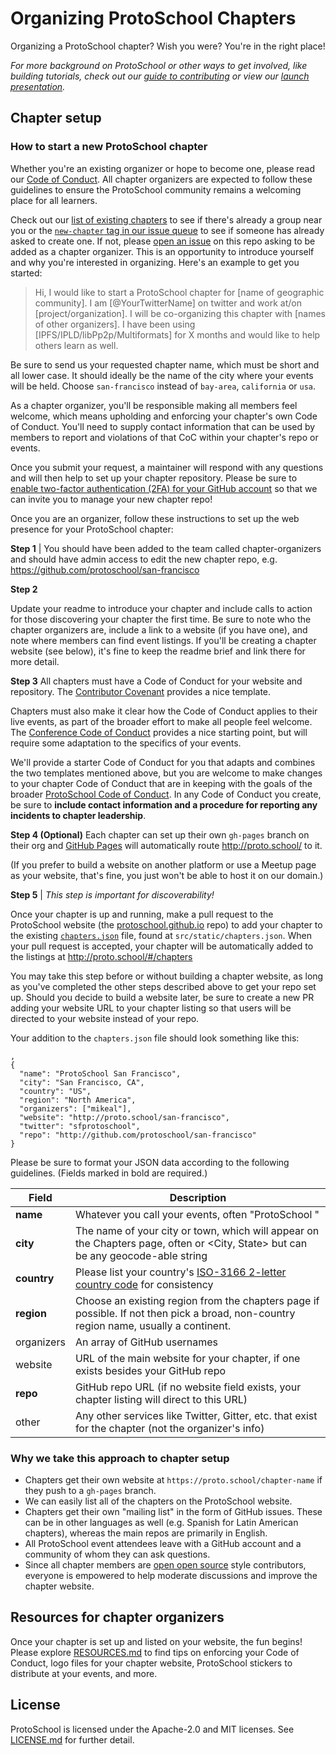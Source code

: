 # Organizing ProtoSchool Chapters

Organizing a ProtoSchool chapter? Wish you were? You're in the right place!

_For more background on ProtoSchool or other ways to get involved, like building tutorials, check out our [guide to contributing](./CONTRIBUTING.md) or view our [launch presentation](https://github.com/protoschool/organizing/blob/master/presentations/ProtoSchool_Launch_Preso_2019-01-14.pdf)._

## Chapter setup

### How to start a new ProtoSchool chapter

Whether you're an existing organizer or hope to become one, please read our [Code of Conduct](,/CODE_OF_CONDUCT.md). All chapter organizers are expected to follow these guidelines to ensure the ProtoSchool community remains a welcoming place for all learners.

Check out our [list of existing chapters](https://proto.school/#/chapters) to see if there's already a group near you or the [`new-chapter` tag in our issue queue](https://github.com/ProtoSchool/organizing/issues?q=is%3Aopen+is%3Aissue+label%3Anew-chapter) to see if someone has already asked to create one. If not, please [open an issue](https://github.com/ProtoSchool/organizing/issues/new?assignees=terichadbourne&labels=new-chapter&template=new-chapter-request.md&title=New+Chapter+Request+-+%5BLocation%5D) on this repo asking to be added as a chapter organizer. This is an opportunity to introduce yourself and why you're interested in organizing. Here's an example to get you started:

>Hi, I would like to start a ProtoSchool chapter for [name of geographic community]. I am [@YourTwitterName] on twitter and work at/on [project/organization]. I will be co-organizing this chapter with [names of other organizers]. I have been using [IPFS/IPLD/libPp2p/Multiformats] for X months and would like to help others learn as well.

Be sure to send us your requested chapter name, which must be short and all lower case. It should ideally be the name of the city where your events will be held. Choose `san-francisco` instead of `bay-area`, `california` or `usa`.

As a chapter organizer, you'll be responsible making all members feel welcome, which means upholding and enforcing your chapter's own Code of Conduct. You'll need to supply contact information that can be used by members to report and violations of that CoC within your chapter's repo or events.

Once you submit your request, a maintainer will respond with any questions and will then help to set up your chapter repository. Please be sure to [enable  two-factor authentication (2FA) for your GitHub account](https://help.github.com/articles/securing-your-account-with-two-factor-authentication-2fa/) so that we can invite you to manage your new chapter repo!

Once you are an organizer, follow these instructions to set up the web presence for your ProtoSchool chapter:

**Step 1** | You should have been added to the team called chapter-organizers and should have admin access to edit the new chapter repo, e.g. https://github.com/protoschool/san-francisco

**Step 2**

Update your readme to introduce your chapter and include calls to action for those discovering your chapter the first time. Be sure to note who the chapter organizers are, include a link to a website (if you have one), and note where members can find event listings. If you'll be creating a chapter website (see below), it's fine to keep the readme brief and link there for more detail.

**Step 3**
All chapters must have a Code of Conduct for your website and repository. The [Contributor Covenant](https://www.contributor-covenant.org/) provides a nice template.

Chapters must also make it clear how the Code of Conduct applies to their live events, as part of the broader effort to make all people feel welcome. The [Conference Code of Conduct](http://confcodeofconduct.com/)
provides a nice starting point, but will require some adaptation to the specifics of your events.

We'll provide a starter Code of Conduct for you that adapts and combines the two templates mentioned above, but you are welcome to make changes to your chapter Code of Conduct that are in keeping with the goals of the broader [ProtoSchool Code of Conduct](https://github.com/protoschool/organizing/blob/master/CODE_OF_CONDUCT.md). In any Code of Conduct you create, be sure to **include contact information and a procedure for reporting any incidents to chapter leadership**.

**Step 4 (Optional)**
Each chapter can set up their own `gh-pages` branch on their org and [GitHub Pages](https://help.github.com/categories/github-pages-basics/) will automatically route http://proto.school/<reponame> to it.

(If you prefer to build a website on another platform or use a Meetup page as your website, that's fine, you just won't be able to host it on our domain.)


**Step 5** | _This step is important for discoverability!_

Once your chapter is up and running, make a pull request to the ProtoSchool website (the [protoschool.github.io](https://github.com/ProtoSchool/protoschool.github.io) repo)
to add your chapter to the existing [`chapters.json`](https://github.com/ProtoSchool/protoschool.github.io/blob/code/src/static/chapters.json) file, found at `src/static/chapters.json`.
When your pull request is accepted, your chapter will be automatically added to the listings at http://proto.school/#/chapters

You may take this step before or without building a chapter website, as long as you've completed the other
steps described above to get your repo set up. Should you decide to build a website later, be sure to create a new PR adding your website URL to your chapter listing so that users will be directed to your website instead of your repo.

Your addition to the `chapters.json` file should look something like this:

```
,
{
  "name": "ProtoSchool San Francisco",
  "city": "San Francisco, CA",
  "country": "US",
  "region": "North America",
  "organizers": ["mikeal"],
  "website": "http://proto.school/san-francisco",
  "twitter": "sfprotoschool",
  "repo": "http://github.com/protoschool/san-francisco"
}
```
Please be sure to format your JSON data according to the following guidelines. (Fields marked in bold are required.)

| Field | Description |
| --- | --- |
| **name** | Whatever you call your events, often "ProtoSchool <City> " |
| **city**	 | The name of your city or town, which will appear on the Chapters page, often <City> or <City, State> but can be any geocode-able string |
| **country**	 |  Please list your country's [ISO-3166 2-letter country code](https://en.wikipedia.org/wiki/ISO_3166-2) for consistency |
| **region**  |  Choose an existing region from the chapters page if possible. If not then pick a broad, non-country region name, usually a continent. |
| organizers  | An array of GitHub usernames  |
| website  |  URL of the main website for your chapter, if one exists besides your GitHub repo |
| **repo** |  GitHub repo URL (if no website field exists, your chapter listing will direct to this URL)|
| other   | Any other services like Twitter, Gitter, etc. that exist for the chapter (not the organizer's info) |


### Why we take this approach to chapter setup
- Chapters get their own website at `https://proto.school/chapter-name` if they push to a `gh-pages` branch.
- We can easily list all of the chapters on the ProtoSchool website.
- Chapters get their own "mailing list" in the form of GitHub issues. These can be in other languages as well (e.g. Spanish for Latin American chapters), whereas the main repos are primarily in English.
- All ProtoSchool event attendees leave with a GitHub account and a community of whom they can ask questions.
- Since all chapter members are [open open source](https://github.com/Level/community/blob/master/CONTRIBUTING.md) style contributors, everyone is empowered to help moderate discussions and improve the chapter website.

## Resources for chapter organizers
Once your chapter is set up and listed on your website, the fun begins! Please explore [RESOURCES.md](./RESOURCES.md) to find tips on enforcing your Code of Conduct, logo files for your chapter website, ProtoSchool stickers to distribute at your events, and more.

## License
ProtoSchool is licensed under the Apache-2.0 and MIT licenses. See [LICENSE.md](./LICENSE.md) for further detail.

